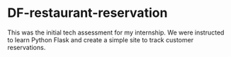 # DF-restaurant-reservation
This was the initial tech assessment for my internship. We were instructed to learn Python Flask and create a simple site to track customer reservations. 
